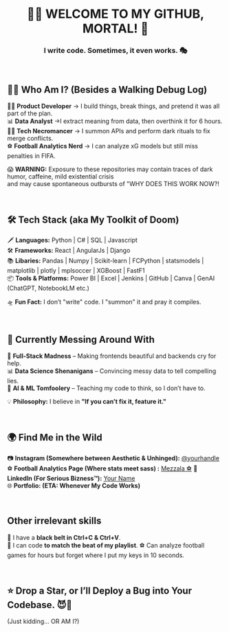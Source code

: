 <!-- Enter at your own risk -->
<h1 align="center">👨‍💻 WELCOME TO MY GITHUB, MORTAL! 🚀</h1>
<h3 align="center">I write code. Sometimes, it even works. 🎭</h3>

<br/>

## 🤹‍♂️ **Who Am I? (Besides a Walking Debug Log)**  
🦸‍♂️ **Product Developer** → I build things, break things, and pretend it was all part of the plan.  
📊 **Data Analyst** →I extract meaning from data, then overthink it for 6 hours.  
🧙‍♂️ **Tech Necromancer** → I summon APIs and perform dark rituals to fix merge conflicts.  
⚽ **Football Analytics Nerd** → I can analyze xG models but still miss penalties in FIFA.  

😱 **WARNING:** Exposure to these repositories may contain traces of dark humor, caffeine, mild existential crisis <br/>
                and may cause spontaneous outbursts of "WHY DOES THIS WORK NOW?!

<br/>

## 🛠 **Tech Stack (aka My Toolkit of Doom)**  
🗡 **Languages:** Python | C# | SQL | Javascript  
🛠 **Frameworks:** React | AngularJs | Django <br/>
📚 **Libaries:** Pandas | Numpy | Scikit-learn | FCPython | statsmodels | matplotlib | plotly | mplsoccer | XGBoost | FastF1 <br/>
📦 **Tools & Platforms:** Power BI | Excel | Jenkins | GitHub | Canva | GenAI (ChatGPT, NotebookLM etc.) 

🛸 **Fun Fact:** I don’t "write" code. I "summon" it and pray it compiles.

<br/>

## 🚀 **Currently Messing Around With**  
🚀 **Full-Stack Madness** – Making frontends beautiful and backends cry for help.   
📊 **Data Science Shenanigans** – Convincing messy data to tell compelling lies.  
🧠 **AI & ML Tomfoolery** – Teaching my code to think, so I don’t have to.  
 
💡 **Philosophy:**  I believe in **"If you can’t fix it, feature it."**   

<br/>

## 🌍 **Find Me in the Wild**  
📷 **Instagram (Somewhere between Aesthetic & Unhinged):** [@yourhandle](https://twitter.com/)  
⚽ **Football Analytics Page (Where stats meet sass) :** [Mezzala ⚽](https://instagram.com/](https://www.instagram.com/mezzala._/))  
💼 **LinkedIn (For Serious Bizness™):** [Your Name](https://linkedin.com/in/)  
🌐 **Portfolio: (ETA: Whenever My Code Works)** 

<br/>

##  **Other irrelevant skills**  
  
🦄 I have a **black belt in Ctrl+C & Ctrl+V**.  
🎵 I can code **to match the beat of my playlist**. 
⚽ Can analyze football games for hours but forget where I put my keys in 10 seconds.
   
<br/>

## ⭐ **Drop a Star, or I’ll Deploy a Bug into Your Codebase.** 😈🐞
(Just kidding… OR AM I?)  
